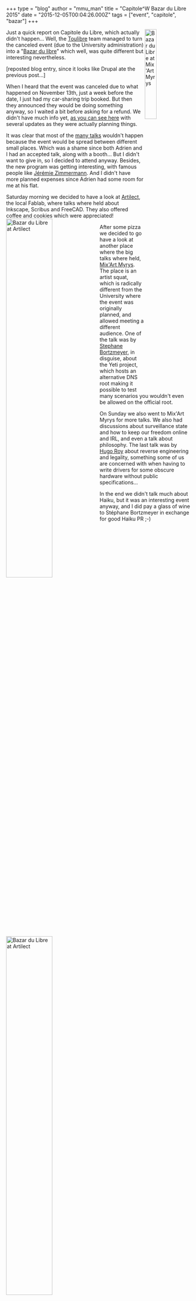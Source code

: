 +++
type = "blog"
author = "mmu_man"
title = "Capitole^W Bazar du Libre 2015"
date = "2015-12-05T00:04:26.000Z"
tags = ["event", "capitole", "bazar"]
+++

<img align="right" src="/files/BZDL2015_DSCN_3682.jpg" width="25%" height="25%" title="Bazar du Libre at Mix&#039;Art Myrys" />Just a quick report on Capitole du Libre, which actually didn't happen… Well, the <a href="http://toulibre.org/">Toulibre</a> team managed to turn the canceled event (due to the University administration) into a "<a href="http://bazardulibre.org/">Bazar du libre</a>" which well, was quite different but interesting nevertheless.
<!--more-->
[reposted blog entry, since it looks like Drupal ate the previous post...]

When I heard that the event was canceled due to what happened on November 13th, just a week before the date, I just had my car-sharing trip booked. But then they announced they would be doing something anyway, so I waited a bit before asking for a refund. We didn't have much info yet, <a href="http://weblog.mixart-myrys.org/?post/2015/11/Capitole-du-Libre">as you can see here</a> with several updates as they were actually planning things.

It was clear that most of the <a href="https://2015.capitoledulibre.org/programme/">many talks</a> wouldn't happen because the event would be spread between different small places. Which was a shame since both Adrien and I had an accepted talk, along with a booth… But I didn't want to give in, so I decided to attend anyway. Besides, the new program was getting interesting, with famous people like <a href="https://twitter.com/jerezim">Jérémie Zimmermann</a>. And I didn't have more planned expenses since Adrien had some room for me at his flat.

Saturday morning we decided to have a look at <a href="http://www.artilect.fr/">Artilect</a>, the local Fablab, where talks where held about Inkscape, Scribus and FreeCAD. They also offered coffee and cookies which were appreciated!
<img src="/files/BZDL2015_DSCN_3675.jpg" align="left" width="50%" height="50%" title="Bazar du Libre at Artilect" /><img src="/files/BZDL2015_DSCN_3676.jpg" align="left" width="50%" height="50%" title="Bazar du Libre at Artilect" />

After some pizza we decided to go have a look at another place where the big talks where held, <a href="http://mixart-myrys.org/">Mix'Art Myrys</a>.
<img src="/files/BZDL2015_DSCN_3682.jpg" align="left" width="50%" height="50%" title="Bazar du Libre at Mix&#039;Art Myrys" /><img src="/files/BZDL2015_DSCN_3684.jpg" align="left" width="50%" height="50%" title="Bazar du Libre at Mix&#039;Art Myrys" />
The place is an artist squat, which is radically different from the University where the event was originally planned, and allowed meeting a different audience.
<img src="/files/BZDL2015_DSCN_3687.jpg" align="left" width="50%" height="50%" title="Stéphane Bortzmeyer as &#039;The Yeti&#039;" />One of the talk was by <a href="http://www.bortzmeyer.org/">Stephane Bortzmeyer</a>, in disguise, about the Yeti project, which hosts an alternative DNS root making it possible to test many scenarios you wouldn't even be allowed on the official root.

On Sunday we also went to Mix'Art Myrys for more talks. We also had discussions about surveillance state and how to keep our freedom online and IRL, and even a talk about philosophy. The last talk was by <a href="https://fsfe.org/about/roy/">Hugo Roy</a> about reverse engineering and legality, something some of us are concerned with when having to write drivers for some obscure hardware without public specifications…

In the end we didn't talk much about Haiku, but it was an interesting event anyway, and I did pay a glass of wine to Stéphane Bortzmeyer in exchange for good Haiku PR ;-)